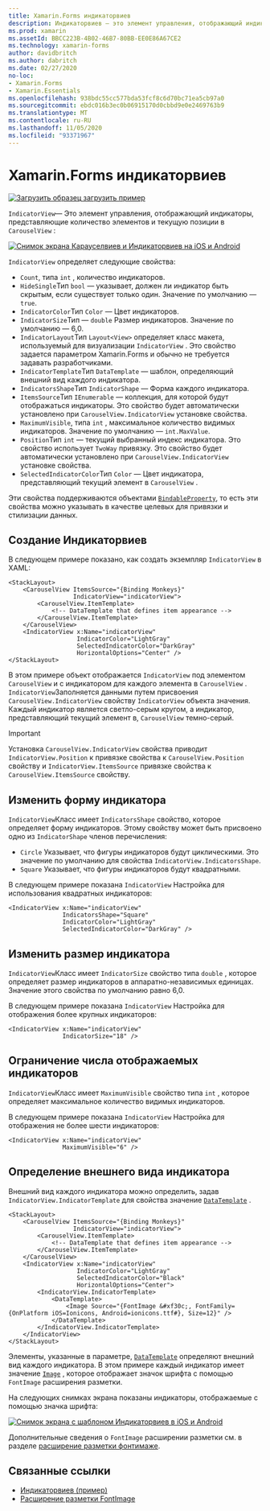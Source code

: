 ```yaml
---
title: Xamarin.Forms индикаторвиев
description: Индикаторвиев — это элемент управления, отображающий индикаторы, представляющие количество элементов и текущую позиции в Карауселвиев.
ms.prod: xamarin
ms.assetId: BBCC223B-4B02-46B7-80BB-EE0E86A67CE2
ms.technology: xamarin-forms
author: davidbritch
ms.author: dabritch
ms.date: 02/27/2020
no-loc:
- Xamarin.Forms
- Xamarin.Essentials
ms.openlocfilehash: 938bdc55cc577bda53fcf8c6d70bc71ea5cb97a0
ms.sourcegitcommit: ebdc016b3ec0b06915170d0cbbd9e0e2469763b9
ms.translationtype: MT
ms.contentlocale: ru-RU
ms.lasthandoff: 11/05/2020
ms.locfileid: "93371967"
---
```

# <a name="xamarinforms-indicatorview"></a>Xamarin.Forms индикаторвиев

[![Загрузить образец](~/media/shared/download.png) загрузить пример](/samples/xamarin/xamarin-forms-samples/userinterface-indicatorviewdemos/)

`IndicatorView`— Это элемент управления, отображающий индикаторы, представляющие количество элементов и текущую позиции в `CarouselView` :

[![Снимок экрана Карауселвиев и Индикаторвиев на iOS и Android](indicatorview-images/circles.png "Индикаторвиев круги")](indicatorview-images/circles-large.png#lightbox "Индикаторвиев круги")

`IndicatorView` определяет следующие свойства:

- `Count`, типа `int` , количество индикаторов.
- `HideSingle`Тип `bool` — указывает, должен ли индикатор быть скрытым, если существует только один. Значение по умолчанию — `true`.
- `IndicatorColor`Тип `Color` — Цвет индикаторов.
- `IndicatorSize`Тип — `double` Размер индикаторов. Значение по умолчанию — 6,0.
- `IndicatorLayout`Тип `Layout<View>` определяет класс макета, используемый для визуализации `IndicatorView` . Это свойство задается параметром Xamarin.Forms и обычно не требуется задавать разработчиками.
- `IndicatorTemplate`Тип `DataTemplate` — шаблон, определяющий внешний вид каждого индикатора.
- `IndicatorsShape`Тип `IndicatorShape` — Форма каждого индикатора.
- `ItemsSource`Тип `IEnumerable` — коллекция, для которой будут отображаться индикаторы. Это свойство будет автоматически установлено при `CarouselView.IndicatorView` установке свойства.
- `MaximumVisible`, типа `int` , максимальное количество видимых индикаторов. Значение по умолчанию — `int.MaxValue`.
- `Position`Тип `int` — текущий выбранный индекс индикатора. Это свойство использует `TwoWay` привязку. Это свойство будет автоматически установлено при `CarouselView.IndicatorView` установке свойства.
- `SelectedIndicatorColor`Тип `Color` — Цвет индикатора, представляющий текущий элемент в `CarouselView` .

Эти свойства поддерживаются объектами [`BindableProperty`](xref:Xamarin.Forms.BindableProperty), то есть эти свойства можно указывать в качестве целевых для привязки и стилизации данных.

## <a name="create-an-indicatorview"></a>Создание Индикаторвиев

В следующем примере показано, как создать экземпляр `IndicatorView` в XAML:

```xaml
<StackLayout>
    <CarouselView ItemsSource="{Binding Monkeys}"
                  IndicatorView="indicatorView">
        <CarouselView.ItemTemplate>
            <!-- DataTemplate that defines item appearance -->
        </CarouselView.ItemTemplate>
    </CarouselView>
    <IndicatorView x:Name="indicatorView"
                   IndicatorColor="LightGray"
                   SelectedIndicatorColor="DarkGray"
                   HorizontalOptions="Center" />
</StackLayout>
```

В этом примере объект отображается `IndicatorView` под элементом `CarouselView` и с индикатором для каждого элемента в `CarouselView` . `IndicatorView`Заполняется данными путем присвоения `CarouselView.IndicatorView` свойству `IndicatorView` объекта значения. Каждый индикатор является светло-серым кругом, а индикатор, представляющий текущий элемент в, `CarouselView` темно-серый.

> [!IMPORTANT]
> Установка `CarouselView.IndicatorView` свойства приводит `IndicatorView.Position` к привязке свойства к `CarouselView.Position` свойству и `IndicatorView.ItemsSource` привязке свойства к `CarouselView.ItemsSource` свойству.

## <a name="change-indicator-shape"></a>Изменить форму индикатора

`IndicatorView`Класс имеет `IndicatorsShape` свойство, которое определяет форму индикаторов. Этому свойству может быть присвоено одно из `IndicatorShape` членов перечисления:

- `Circle` Указывает, что фигуры индикаторов будут циклическими. Это значение по умолчанию для свойства `IndicatorView.IndicatorsShape`.
- `Square` Указывает, что фигуры индикаторов будут квадратными.

В следующем примере показана `IndicatorView` Настройка для использования квадратных индикаторов:

```xaml
<IndicatorView x:Name="indicatorView"
               IndicatorsShape="Square"
               IndicatorColor="LightGray"
               SelectedIndicatorColor="DarkGray" />
```

## <a name="change-indicator-size"></a>Изменить размер индикатора

`IndicatorView`Класс имеет `IndicatorSize` свойство типа `double` , которое определяет размер индикаторов в аппаратно-независимых единицах. Значение этого свойства по умолчанию равно 6,0.

В следующем примере показана `IndicatorView` Настройка для отображения более крупных индикаторов:

```xaml
<IndicatorView x:Name="indicatorView"
               IndicatorSize="18" />
```

## <a name="limit-the-number-of-indicators-displayed"></a>Ограничение числа отображаемых индикаторов

`IndicatorView`Класс имеет `MaximumVisible` свойство типа `int` , которое определяет максимальное количество видимых индикаторов.

В следующем примере показана `IndicatorView` Настройка для отображения не более шести индикаторов:

```xaml
<IndicatorView x:Name="indicatorView"
               MaximumVisible="6" />
```

## <a name="define-indicator-appearance"></a>Определение внешнего вида индикатора

Внешний вид каждого индикатора можно определить, задав `IndicatorView.IndicatorTemplate` для свойства значение [`DataTemplate`](xref:Xamarin.Forms.DataTemplate) .

```xaml
<StackLayout>
    <CarouselView ItemsSource="{Binding Monkeys}"
                  IndicatorView="indicatorView">
        <CarouselView.ItemTemplate>
            <!-- DataTemplate that defines item appearance -->
        </CarouselView.ItemTemplate>
    </CarouselView>
    <IndicatorView x:Name="indicatorView"
                   IndicatorColor="LightGray"
                   SelectedIndicatorColor="Black"
                   HorizontalOptions="Center">
        <IndicatorView.IndicatorTemplate>
            <DataTemplate>
                <Image Source="{FontImage &#xf30c;, FontFamily={OnPlatform iOS=Ionicons, Android=ionicons.ttf#}, Size=12}" />
            </DataTemplate>
        </IndicatorView.IndicatorTemplate>
    </IndicatorView>
</StackLayout>
```

Элементы, указанные в параметре, [`DataTemplate`](xref:Xamarin.Forms.DataTemplate) определяют внешний вид каждого индикатора. В этом примере каждый индикатор имеет значение [`Image`](xref:Xamarin.Forms.Image) , которое отображает значок шрифта с помощью `FontImage` расширения разметки.

На следующих снимках экрана показаны индикаторы, отображаемые с помощью значка шрифта:

[![Снимок экрана с шаблоном Индикаторвиев в iOS и Android](indicatorview-images/templated.png "Шаблонные Индикаторвиев")](indicatorview-images/templated-large.png#lightbox "Шаблонные Индикаторвиев")

Дополнительные сведения о `FontImage` расширении разметки см. в разделе [расширение разметки фонтимаже](~/xamarin-forms/xaml/markup-extensions/consuming.md#fontimage-markup-extension).

## <a name="related-links"></a>Связанные ссылки

- [Индикаторвиев (пример)](/samples/xamarin/xamarin-forms-samples/userinterface-indicatorviewdemos/)
- [Расширение разметки FontImage](~/xamarin-forms/xaml/markup-extensions/consuming.md#fontimage-markup-extension)